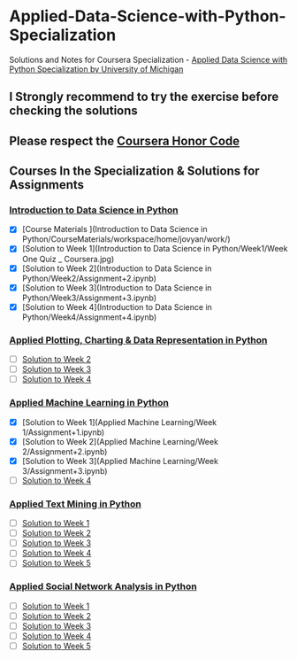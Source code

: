# Applied-Data-Science-with-Python-Specialization
Solutions and Notes for Coursera Specialization - [Applied Data Science with Python Specialization by University of Michigan](https://www.coursera.org/specializations/data-science-python)

## I Strongly recommend to try the exercise before checking the solutions

## Please respect the [Coursera Honor Code](https://learner.coursera.help/hc/en-us/articles/209818863)

## Courses In the Specialization & Solutions for Assignments

### [Introduction to Data Science in Python](https://www.coursera.org/learn/python-data-analysis)
- [x] [Course Materials ](Introduction to Data Science in Python/CourseMaterials/workspace/home/jovyan/work/)
- [x] [Solution to Week 1](Introduction to Data Science in Python/Week1/Week One Quiz _ Coursera.jpg)
- [x] [Solution to Week 2](Introduction to Data Science in Python/Week2/Assignment+2.ipynb)
- [x] [Solution to Week 3](Introduction to Data Science in Python/Week3/Assignment+3.ipynb)
- [x] [Solution to Week 4](Introduction to Data Science in Python/Week4/Assignment+4.ipynb)

### [Applied Plotting, Charting & Data Representation in Python](https://www.coursera.org/learn/python-plotting)
- [ ] [Solution to Week 2]()
- [ ] [Solution to Week 3]()
- [ ] [Solution to Week 4]()

### [Applied Machine Learning in Python](https://www.coursera.org/learn/python-machine-learning)
- [x] [Solution to Week 1](Applied Machine Learning/Week 1/Assignment+1.ipynb)
- [x] [Solution to Week 2](Applied Machine Learning/Week 2/Assignment+2.ipynb)
- [x] [Solution to Week 3](Applied Machine Learning/Week 3/Assignment+3.ipynb)
- [ ] [Solution to Week 4]()

### [Applied Text Mining in Python](https://www.coursera.org/learn/python-text-mining)
- [ ] [Solution to Week 1]()
- [ ] [Solution to Week 2]()
- [ ] [Solution to Week 3]()
- [ ] [Solution to Week 4]()
- [ ] [Solution to Week 5]()

### [Applied Social Network Analysis in Python](https://www.coursera.org/learn/python-social-network-analysis)
- [ ] [Solution to Week 1]()
- [ ] [Solution to Week 2]()
- [ ] [Solution to Week 3]()
- [ ] [Solution to Week 4]()
- [ ] [Solution to Week 5]()
